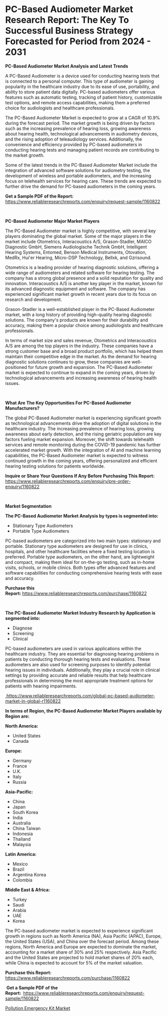 <p><h1>PC-Based Audiometer Market Research Report: The Key To Successful Business Strategy Forecasted for Period from 2024 - 2031</h1></p><p><strong>PC-Based Audiometer Market Analysis and Latest Trends</strong></p>
<p><p>A PC-Based Audiometer is a device used for conducting hearing tests that is connected to a personal computer. This type of audiometer is gaining popularity in the healthcare industry due to its ease of use, portability, and ability to store patient data digitally. PC-based audiometers offer various features such as automatic testing, tracking of patient history, customizable test options, and remote access capabilities, making them a preferred choice for audiologists and healthcare professionals.</p><p>The PC-Based Audiometer Market is expected to grow at a CAGR of 10.9% during the forecast period. The market growth is being driven by factors such as the increasing prevalence of hearing loss, growing awareness about hearing health, technological advancements in audiometry devices, and the rising adoption of teleaudiology services. Additionally, the convenience and efficiency provided by PC-based audiometers in conducting hearing tests and managing patient records are contributing to the market growth.</p><p>Some of the latest trends in the PC-Based Audiometer Market include the integration of advanced software solutions for audiometry testing, the development of wireless and portable audiometers, and the increasing focus on telehealth services for hearing care. These trends are expected to further drive the demand for PC-based audiometers in the coming years.</p></p>
<p><strong>Get a Sample PDF of the Report:&nbsp;</strong> <a href="https://www.reliableresearchreports.com/enquiry/request-sample/1160822">https://www.reliableresearchreports.com/enquiry/request-sample/1160822</a></p>
<p>&nbsp;</p>
<p><strong>PC-Based Audiometer Major Market Players</strong></p>
<p><p>The PC-Based Audiometer market is highly competitive, with several key players dominating the global market. Some of the major players in the market include Otometrics, Interacoustics A/S, Grason-Stadler, MAICO Diagnostic GmbH, Siemens Audiologische Technik GmbH, Intelligent Hearing Systems, Entomed, Benson Medical Instruments, Otovation, MedRx, Hui'er Hearing, Micro-DSP Technology, Bellxk, and Gzrisound.</p><p>Otometrics is a leading provider of hearing diagnostic solutions, offering a wide range of audiometers and related software for hearing testing. The company has a strong global presence and a solid reputation for quality and innovation. Interacoustics A/S is another key player in the market, known for its advanced diagnostic equipment and software. The company has experienced significant market growth in recent years due to its focus on research and development.</p><p>Grason-Stadler is a well-established player in the PC-Based Audiometer market, with a long history of providing high-quality hearing diagnostic solutions. The company's products are known for their durability and accuracy, making them a popular choice among audiologists and healthcare professionals.</p><p>In terms of market size and sales revenue, Otometrics and Interacoustics A/S are among the top players in the industry. These companies have a strong customer base and a broad product portfolio, which has helped them maintain their competitive edge in the market. As the demand for hearing diagnostic solutions continues to grow, these companies are well-positioned for future growth and expansion. The PC-Based Audiometer market is expected to continue to expand in the coming years, driven by technological advancements and increasing awareness of hearing health issues.</p></p>
<p>&nbsp;</p>
<p><strong>What Are The Key Opportunities For PC-Based Audiometer Manufacturers?</strong></p>
<p><p>The global PC-Based Audiometer market is experiencing significant growth as technological advancements drive the adoption of digital solutions in the healthcare industry. The increasing prevalence of hearing loss, growing awareness about early detection, and the rising geriatric population are key factors fueling market expansion. Moreover, the shift towards telehealth services and remote monitoring during the COVID-19 pandemic has further accelerated market growth. With the integration of AI and machine learning capabilities, the PC-Based Audiometer market is expected to witness continued growth in the coming years, offering personalized and efficient hearing testing solutions for patients worldwide.</p></p>
<p><strong>Inquire or Share Your Questions If Any Before Purchasing This Report:</strong> <a href="https://www.reliableresearchreports.com/enquiry/pre-order-enquiry/1160822">https://www.reliableresearchreports.com/enquiry/pre-order-enquiry/1160822</a></p>
<p>&nbsp;</p>
<p><strong>Market Segmentation</strong></p>
<p><strong>The PC-Based Audiometer Market Analysis by types is segmented into:</strong></p>
<p><ul><li>Stationary Type Audiometers</li><li>Portable Type Audiometers</li></ul></p>
<p><p>PC-based audiometers are categorized into two main types: stationary and portable. Stationary type audiometers are designed for use in clinics, hospitals, and other healthcare facilities where a fixed testing location is preferred. Portable type audiometers, on the other hand, are lightweight and compact, making them ideal for on-the-go testing, such as in-home visits, schools, or mobile clinics. Both types offer advanced features and software capabilities for conducting comprehensive hearing tests with ease and accuracy.</p></p>
<p><strong>Purchase this Report:&nbsp;</strong><a href="https://www.reliableresearchreports.com/purchase/1160822">https://www.reliableresearchreports.com/purchase/1160822</a></p>
<p>&nbsp;</p>
<p><strong>The PC-Based Audiometer Market Industry Research by Application is segmented into:</strong></p>
<p><ul><li>Diagnose</li><li>Screening</li><li>Clinical</li></ul></p>
<p><p>PC-based audiometers are used in various applications within the healthcare industry. They are essential for diagnosing hearing problems in patients by conducting thorough hearing tests and evaluations. These audiometers are also used for screening purposes to identify potential hearing issues in individuals. Additionally, they play a crucial role in clinical settings by providing accurate and reliable results that help healthcare professionals in determining the most appropriate treatment options for patients with hearing impairments.</p></p>
<p><a href="https://www.reliableresearchreports.com/global-pc-based-audiometer-market-in-global-r1160822">&nbsp;https://www.reliableresearchreports.com/global-pc-based-audiometer-market-in-global-r1160822</a></p>
<p><strong>In terms of Region, the PC-Based Audiometer Market Players available by Region are:</strong></p>
<p>
    <p> <strong> North America: </strong>
        <ul>
            <li>United States</li>
            <li>Canada</li>
        </ul>
        </p> 
    <p> <strong> Europe: </strong>
        <ul>
            <li>Germany</li>
            <li>France</li>
            <li>U.K.</li>
            <li>Italy</li>
            <li>Russia</li>
        </ul>
        </p> 
    <p> <strong> Asia-Pacific: </strong>
        <ul>
            <li>China</li>
            <li>Japan</li>
            <li>South Korea</li>
            <li>India</li>
            <li>Australia</li>
            <li>China Taiwan</li>
            <li>Indonesia</li>
            <li>Thailand</li>
            <li>Malaysia</li>
        </ul>
        </p> 
    <p> <strong> Latin America: </strong>
        <ul>
            <li>Mexico</li>
            <li>Brazil</li>
            <li>Argentina Korea</li>
            <li>Colombia</li>
        </ul>
        </p> 
    <p> <strong> Middle East & Africa: </strong>
        <ul>
            <li>Turkey</li>
            <li>Saudi</li>
            <li>Arabia</li>
            <li>UAE</li>
            <li>Korea</li>
        </ul>
    </p>
    </p>
<p><p>The PC-based audiometer market is expected to experience significant growth in regions such as North America (NA), Asia Pacific (APAC), Europe, the United States (USA), and China over the forecast period. Among these regions, North America and Europe are expected to dominate the market, accounting for a market share of 30% and 25% respectively. Asia Pacific and the United States are projected to hold market shares of 20% each, while China is expected to account for 5% of the market valuation.</p></p>
<p><strong>Purchase this Report: </strong><a href="https://www.reliableresearchreports.com/purchase/1160822">https://www.reliableresearchreports.com/purchase/1160822</a></p>
<p>&nbsp;<strong>Get a Sample PDF of the Report:&nbsp;&nbsp;</strong><a href="https://www.reliableresearchreports.com/enquiry/request-sample/1160822">https://www.reliableresearchreports.com/enquiry/request-sample/1160822</a></p>
<p><strong></strong></p>
<p><p><a href="https://github.com/bobicer/Market-Research-Report-List-3/blob/main/pollution-emergency-kit-market.md">Pollution Emergency Kit Market</a></p></p>